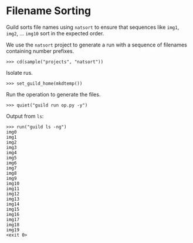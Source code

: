 # Filename Sorting

Guild sorts file names using `natsort` to ensure that sequences like
`img1`, `img2`, ... `img10` sort in the expected order.

We use the `natsort` project to generate a run with a sequence of
filenames containing number prefixes.

    >>> cd(sample("projects", "natsort"))

Isolate rus.

    >>> set_guild_home(mkdtemp())

Run the operation to generate the files.

    >>> quiet("guild run op.py -y")

Output from `ls`:

    >>> run("guild ls -ng")
    img0
    img1
    img2
    img3
    img4
    img5
    img6
    img7
    img8
    img9
    img10
    img11
    img12
    img13
    img14
    img15
    img16
    img17
    img18
    img19
    <exit 0>

